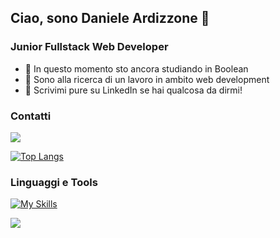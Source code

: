 ## Ciao, sono Daniele Ardizzone 👋
### Junior Fullstack Web Developer

- 🌱 In questo momento sto ancora studiando in Boolean
- 🔭 Sono alla ricerca di un lavoro in ambito web development
- 💬 Scrivimi pure su LinkedIn se hai qualcosa da dirmi!

### Contatti
<a href = "https://www.linkedin.com/in/daniele-ardizzone-7b22b12b4/"><img src="https://img.icons8.com/fluent/48/000000/linkedin.png"/></a>

<p align=center>
 
[![Top Langs](https://github-readme-stats.vercel.app/api/top-langs/?username=danieleardizzone&layout=compact)](https://github.com/KrishnaKumar2002/github-readme-stats)

</p>

### Linguaggi e Tools

[![My Skills](https://skillicons.dev/icons?i=html,css,bootstrap,sass,js,vue,php,laravel,postman)](https://skillicons.dev)

<img src="https://github-readme-streak-stats.herokuapp.com/?user=danieleardizzone" />
